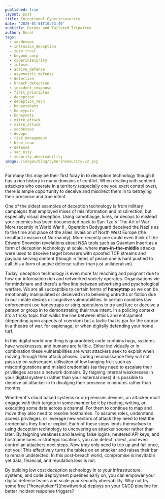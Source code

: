 ```yaml
---
published: true
layout: post
title: Intentional Cyberinsecurity
date: '2020-01-01T10:53:40'
subtitle: Decoys and Tailored Tripwires
author: Donal
tags:
  - secdevops
  - intrusion_deception
  - zero_trust
  - beyond_corp
  - cyberinsecurity
  - infosec
  - active_defense
  - asymmetric_defense
  - detection
  - breach_detection
  - incident_response
  - first_principles
  - deception
  - deception_tech
  - honeytokens
  - honeypots
  - honeynets
  - mitre_att&ck
  - mitre_attack
  - secdevops
  - devops
  - risk_management
  - blue_team
  - defense
  - sec_o11y
  - security_observability
image: /images/blog/cyberinsecurity-v2.jpg
---
```

For many this may be their first foray in to deception technology though it has a rich history in many domains of conflict. When dealing with sentient attackers who operate in a territory (especially one you exert control over), there is ample opportunity to deceive and misdirect them in to betraying their presence and true intent.

One of the oldest examples of deception technology is from military campaigns that employed mixes of misinformation and misdirection, but especially visual deception. Using camoflauge, lures, or decoys to mislead your enemies has been documented back to Sun Tzu's 'The Art of War'. More recently in World War II , Operation Bodyguard deceived the Nazi's as to the time and place of the allies invaision of North West Europe (the resultant invasion of Normandy). More recently one could even think of the Edward Snowden revelations about NSA tools such as Quantum Insert as a form of deception technology at scale, where **man-in-the-middle** attacks were used to deceive target browsers with spoofed TCP streams and payload serving content (though in times of peace one is hard pushed to call this a form of active defense rather than just unilateralism).

Today, deception technology is even more far reaching and poignant due to how our information rich and networked society operates. Organisations vie for mindshare and there's a fine line between advertising and pyschological warfare. We are all succeptible to certain forms of **honeytrap** as we can be emotionally manipulated or deceived in to believing untruths or fiction due to our innate desires or cognitive vulnerabilities. In certain countries law enforcement use honeytraps or sting operations to try and lure or deceive a person or group in to demonstrating their true intent. In a policing context it's a tricky topic that walks the line between ethics and entrapment (depending upon aspects of coercion) but a tactic that is par for the course in a theatre of war, for espionage, or when digitally defending your home turf.

In this digital world one thing is guaranteed; code contains bugs, systems have weaknesses, and humans are fallible. Either individually or in combination these vulnerabilities are what attackers seek to exploit when moving through their attack phases. During reconaissance they will not pass up on subsequent utilisation of low hanging fruit such as misconfigurations and mislaid credentials (as they need to escalate their privilieges across a network domain). By feigning internal weaknesses in your digital systems (rather than your external ones) it is possible to deceive an attacker in to divulging their presence in minutes rather than months. 

Whether it's cloud based systems or on-premises devices, an attacker must engage with their targets in some manner be it by reading, writing, or executing some data across a channel. For them to continue to map and move they also need to resolve hostnames. To assume roles, understand access privileges, or leverage new vectors of attack they need to test the credentials they find or exploit. Each of these steps lends themselves to using deception technology to uncovering an attacker sooner rather than later. By feigning weakness and leaving false logins, neutered API keys, and hostname lures in strategic locations, you can detect, direct, and even control an attackers next steps. Now *they* only need to trip up and fail once, not you! This effectively turns the tables on an attacker and raises their bar to remain undetected. In this post-breach world, compromise is inevitable yet data, financial, and reputation loss is not.

<div class="panel">By building low cost deception technology in to your infrastructure, systems, and code deployment pipelines early on, you can empower your digital defense teams and scale your security obervability. Why not try some free [*honeytoken*](/howitworks) deploys on your CI/CD pipeline for better incident response triggers?</div>